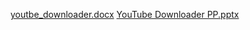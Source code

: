 [youtbe_downloader.docx](https://github.com/PraiseMartins/YOUTUBE_VIDEO_DOWNLOADER/files/14205305/youtbe_downloader.docx)
[YouTube Downloader PP.pptx](https://github.com/PraiseMartins/YOUTUBE_VIDEO_DOWNLOADER/files/14205800/YouTube.Downloader.PP.pptx)
